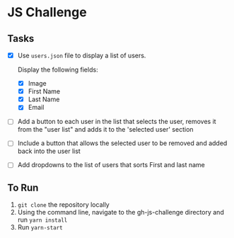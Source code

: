 JS Challenge
===

Tasks
--
- [x] Use `users.json` file to display a list of users. 

    Display the following fields:
    - [x] Image 
    - [x] First Name
    - [x] Last Name
    - [x] Email
- [ ] Add a button to each user in the list that selects the user, removes it from the "user list" and adds it to the 'selected user'
section
- [ ] Include a button that allows the selected user to be removed and added back into the user list
- [ ] Add dropdowns to the list of users that sorts First and last name

To Run
---

1. `git clone` the repository locally
2. Using the command line, navigate to the gh-js-challenge directory and run `yarn install`
3. Run `yarn-start`